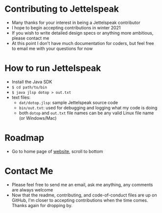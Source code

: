 # Contributing to Jettelspeak
* Many thanks for your interest in being a Jettelspeak contributor
* I hope to begin accepting contributions in winter 2021
* If you wish to write detailed design specs or anything more ambitious, please contact me
* At this point I don't have much documentation for coders, but feel free to email me with your questions for now
# How to run Jettelspeak
* Install the Java SDK
* `$ cd path/to/bin`
* `$ java jlsp dotop > out.txt`
* text files:
  * `dat/dotop.jlsp`: sample Jettelspeak source code
  * `bin/out.txt`: used for debugging and logging what my code is doing
  * both `dotop` and `out.txt` file names can be any valid Linux file name (or Windows/Mac)
# Roadmap
* Go to home page of [website](http://groopjet.org), scroll to bottom
# Contact Me
* Please feel free to send me an email, ask me anything, any comments are always welcome
* Now that the readme, contributing, and code-of-conduct files are up on GitHub, I'm closer to accepting contributions when the time comes. Thanks again for dropping by.
